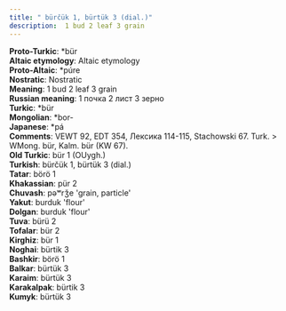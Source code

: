 ```yaml
---
title: " bürčük 1, bürtük 3 (dial.)"
description:  1 bud 2 leaf 3 grain
---
```


<strong>Proto-Turkic</strong>:  *bür<br>
<strong>Altaic etymology</strong>:  Altaic etymology<br>
<strong> Proto-Altaic</strong>:  *púre<br>
<strong>Nostratic</strong>:  Nostratic<br>
<strong>Meaning</strong>:  1 bud 2 leaf 3 grain<br>
<strong>Russian meaning</strong>:  1 почка 2 лист 3 зерно<br>
<strong>Turkic</strong>:  *bür<br>
<strong>Mongolian</strong>:  *bor-<br>
<strong>Japanese</strong>:  *pá<br>
<strong>Comments</strong>:  VEWT 92, EDT 354, Лексика 114-115, Stachowski 67. Turk. > WMong. bür, Kalm. bür (KW 67).<br>
<strong>Old Turkic</strong>:  bür 1 (OUygh.)<br>
<strong>Turkish</strong>:  bürčük 1, bürtük 3 (dial.)<br>
<strong>Tatar</strong>:  börö 1<br>
<strong>Khakassian</strong>:  pür 2<br>
<strong>Chuvash</strong>:  pǝʷrǯe 'grain, particle'<br>
<strong>Yakut</strong>:  burduk 'flour'<br>
<strong>Dolgan</strong>:  burduk 'flour'<br>
<strong>Tuva</strong>:  bürü 2<br>
<strong>Tofalar</strong>:  bür 2<br>
<strong>Kirghiz</strong>:  bür 1<br>
<strong>Noghai</strong>:  bürtik 3<br>
<strong>Bashkir</strong>:  börö 1<br>
<strong>Balkar</strong>:  bürtük 3<br>
<strong>Karaim</strong>:  bürtük 3<br>
<strong>Karakalpak</strong>:  bürtik 3<br>
<strong>Kumyk</strong>:  bürtük 3<br>


